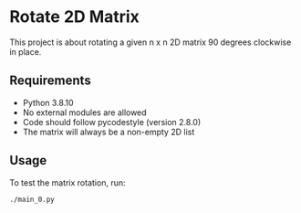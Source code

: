 # Rotate 2D Matrix

This project is about rotating a given n x n 2D matrix 90 degrees clockwise in place.

## Requirements

- Python 3.8.10
- No external modules are allowed
- Code should follow pycodestyle (version 2.8.0)
- The matrix will always be a non-empty 2D list

## Usage

To test the matrix rotation, run:

```bash
./main_0.py
